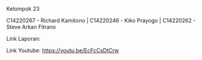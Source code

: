Kelompok 23

C14220267 - Richard Kamitono | C14220246 - Kiko Prayogo | C14220262 - Steve Arkan Fitrano

Link Laporan: 

Link Youtube: https://youtu.be/EcFcCsDtCrw

